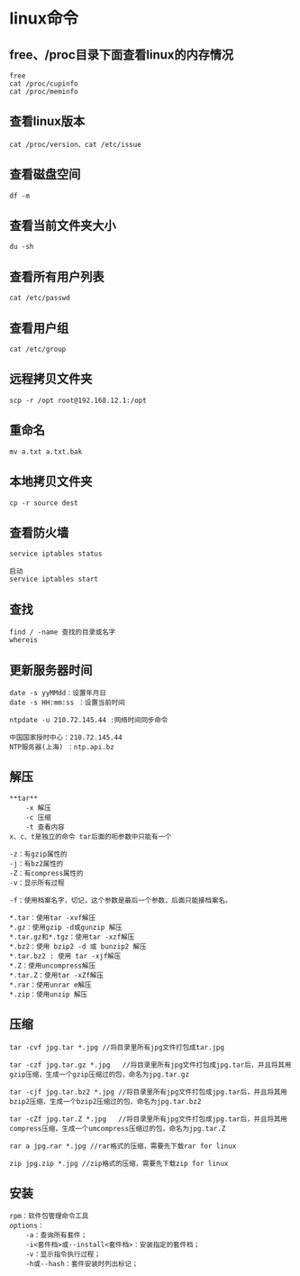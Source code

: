 # linux命令
## free、/proc目录下面查看linux的内存情况
	
	free
	cat /proc/cupinfo
	cat /proc/meminfo
		
## 查看linux版本

	cat /proc/version、cat /etc/issue

## 查看磁盘空间
	
	df -m
	
## 查看当前文件夹大小

	du -sh

## 查看所有用户列表

	cat /etc/passwd

## 查看用户组
	
	cat /etc/group

## 远程拷贝文件夹

	scp -r /opt root@192.168.12.1:/opt

## 重命名

	mv a.txt a.txt.bak

## 本地拷贝文件夹

	cp -r source dest

## 查看防火墙

	service iptables status

	启动
	service iptables start

## 查找
	
	find / -name 查找的目录或名字
	whereis 	


## 更新服务器时间

	date -s yyMMdd：设置年月日
	date -s HH:mm:ss ：设置当前时间

	ntpdate -u 210.72.145.44 :网络时间同步命令

	中国国家授时中心：210.72.145.44
	NTP服务器(上海) ：ntp.api.bz

## 解压

	**tar**
		-x 解压
		-c 压缩
		-t 查看内容
	x、c、t是独立的命令 tar后面的呃参数中只能有一个

	-z：有gzip属性的
	-j：有bz2属性的
	-Z：有compress属性的
	-v：显示所有过程
 
	-f：使用档案名字，切记，这个参数是最后一个参数，后面只能接档案名。

	*.tar：使用tar -xvf解压
	*.gz：使用gzip -d或gunzip 解压
	*.tar.gz和*.tgz：使用tar -xzf解压
	*.bz2：使用 bzip2 -d 或 bunzip2 解压
	*.tar.bz2 : 使用 tar -xjf解压
	*.Z：使用uncompress解压
	*.tar.Z：使用tar -xZf解压
	*.rar：使用unrar e解压
	*.zip：使用unzip 解压
	
	


## 压缩

	tar -cvf jpg.tar *.jpg //将目录里所有jpg文件打包成tar.jpg 

	tar -czf jpg.tar.gz *.jpg   //将目录里所有jpg文件打包成jpg.tar后，并且将其用gzip压缩，生成一个gzip压缩过的包，命名为jpg.tar.gz

	tar -cjf jpg.tar.bz2 *.jpg //将目录里所有jpg文件打包成jpg.tar后，并且将其用bzip2压缩，生成一个bzip2压缩过的包，命名为jpg.tar.bz2

	tar -cZf jpg.tar.Z *.jpg   //将目录里所有jpg文件打包成jpg.tar后，并且将其用compress压缩，生成一个umcompress压缩过的包，命名为jpg.tar.Z

	rar a jpg.rar *.jpg //rar格式的压缩，需要先下载rar for linux

	zip jpg.zip *.jpg //zip格式的压缩，需要先下载zip for linux



## 安装


	rpm：软件包管理命令工具
	options：
		-a：查询所有套件；
		-i<套件档>或--install<套件档>：安装指定的套件档；
		-v：显示指令执行过程；
		-h或--hash：套件安装时列出标记；
	
		
